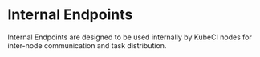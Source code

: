 # Internal Endpoints #

Internal Endpoints are designed to be used internally by KubeCI nodes for inter-node communication and task distribution.
